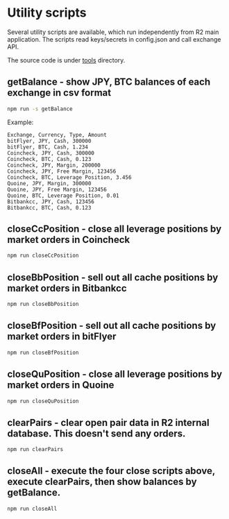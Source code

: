 # Utility scripts

Several utility scripts are available, which run independently from R2 main application. The scripts read keys/secrets in config.json and call exchange API.

The source code is under [tools](https://github.com/bitrinjani/r2/tree/master/tools) directory.

## getBalance - show JPY, BTC balances of each exchange in csv format

```bash
npm run -s getBalance
```

Example:

```
Exchange, Currency, Type, Amount
bitFlyer, JPY, Cash, 300000
bitFlyer, BTC, Cash, 1.234
Coincheck, JPY, Cash, 300000
Coincheck, BTC, Cash, 0.123
Coincheck, JPY, Margin, 200000
Coincheck, JPY, Free Margin, 123456
Coincheck, BTC, Leverage Position, 3.456
Quoine, JPY, Margin, 300000
Quoine, JPY, Free Margin, 123456
Quoine, BTC, Leverage Position, 0.01
Bitbankcc, JPY, Cash, 123456
Bitbankcc, BTC, Cash, 0.123
```

## closeCcPosition - close all leverage positions by market orders in Coincheck

```bash
npm run closeCcPosition
```

## closeBbPosition - sell out all cache positions by market orders in Bitbankcc

```bash
npm run closeBbPosition
```

## closeBfPosition - sell out all cache positions by market orders in bitFlyer

```bash
npm run closeBfPosition
```

## closeQuPosition - close all leverage positions by market orders in Quoine

```bash
npm run closeQuPosition
```

## clearPairs - clear open pair data in R2 internal database. This doesn't send any orders.

```bash
npm run clearPairs
```

## closeAll - execute the four close scripts above, execute clearPairs, then show balances by getBalance.

```bash
npm run closeAll
```
